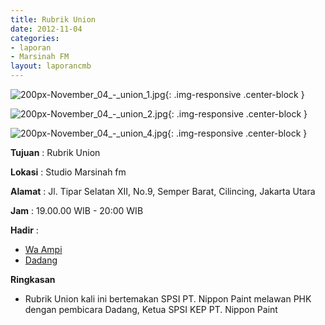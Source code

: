```yaml
---
title: Rubrik Union
date: 2012-11-04
categories:
- laporan
- Marsinah FM
layout: laporancmb
---
```



![200px-November_04_-_union_1.jpg](/uploads/200px-November_04_-_union_1.jpg){: .img-responsive .center-block }

![200px-November_04_-_union_2.jpg](/uploads/200px-November_04_-_union_2.jpg){: .img-responsive .center-block }

![200px-November_04_-_union_4.jpg](/uploads/200px-November_04_-_union_4.jpg){: .img-responsive .center-block }


**Tujuan** : Rubrik Union 

**Lokasi** : Studio Marsinah fm 

**Alamat** : Jl. Tipar Selatan XII, No.9, Semper Barat, Cilincing, Jakarta Utara 

**Jam** : 19.00.00 WIB - 20:00 WIB 

**Hadir** :
* [Wa Ampi](http://wiki.ciptamedia.org/wiki/Wa_Ampi)
* [Dadang](http://wiki.ciptamedia.org/wiki/Dadang)

**Ringkasan**  
* Rubrik Union kali ini bertemakan SPSI PT. Nippon Paint melawan PHK dengan pembicara Dadang, Ketua SPSI KEP PT. Nippon Paint 
